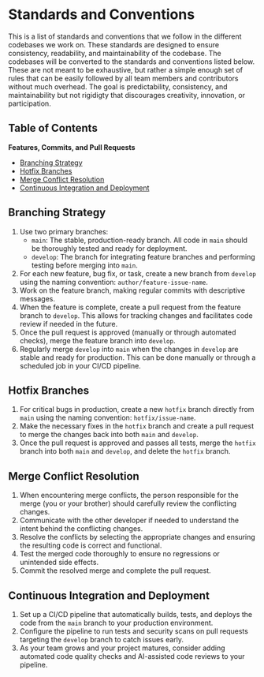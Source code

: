 # Standards and Conventions

This is a list of standards and conventions that we follow in the different codebases we work on. These standards are designed to ensure consistency, readability, and maintainability of the codebase. The codebases will be converted to the standards and conventions listed below. These are not meant to be exhaustive, but rather a simple enough set of rules that can be easily followed by all team members and contributors without much overhead. The goal is predictability, consistency, and maintainability but not rigidigty that discourages creativity, innovation, or participation.

## Table of Contents
**Features, Commits, and Pull Requests**
- [Branching Strategy](#branching-strategy)
- [Hotfix Branches](#hotfix-branches)
- [Merge Conflict Resolution](#merge-conflict-resolution)
- [Continuous Integration and Deployment](#continuous-integration-and-deployment)

## Branching Strategy
1. Use two primary branches:
   - `main`: The stable, production-ready branch. All code in `main` should be thoroughly tested and ready for deployment.
   - `develop`: The branch for integrating feature branches and performing testing before merging into `main`.
2. For each new feature, bug fix, or task, create a new branch from `develop` using the naming convention: `author/feature-issue-name`.
3. Work on the feature branch, making regular commits with descriptive messages.
4. When the feature is complete, create a pull request from the feature branch to `develop`. This allows for tracking changes and facilitates code review if needed in the future.
5. Once the pull request is approved (manually or through automated checks), merge the feature branch into `develop`.
6. Regularly merge `develop` into `main` when the changes in `develop` are stable and ready for production. This can be done manually or through a scheduled job in your CI/CD pipeline.

## Hotfix Branches
1. For critical bugs in production, create a new `hotfix` branch directly from `main` using the naming convention: `hotfix/issue-name`.
2. Make the necessary fixes in the `hotfix` branch and create a pull request to merge the changes back into both `main` and `develop`.
3. Once the pull request is approved and passes all tests, merge the `hotfix` branch into both `main` and `develop`, and delete the `hotfix` branch.

## Merge Conflict Resolution
1. When encountering merge conflicts, the person responsible for the merge (you or your brother) should carefully review the conflicting changes.
2. Communicate with the other developer if needed to understand the intent behind the conflicting changes.
3. Resolve the conflicts by selecting the appropriate changes and ensuring the resulting code is correct and functional.
4. Test the merged code thoroughly to ensure no regressions or unintended side effects.
5. Commit the resolved merge and complete the pull request.

## Continuous Integration and Deployment
1. Set up a CI/CD pipeline that automatically builds, tests, and deploys the code from the `main` branch to your production environment.
2. Configure the pipeline to run tests and security scans on pull requests targeting the `develop` branch to catch issues early.
3. As your team grows and your project matures, consider adding automated code quality checks and AI-assisted code reviews to your pipeline.